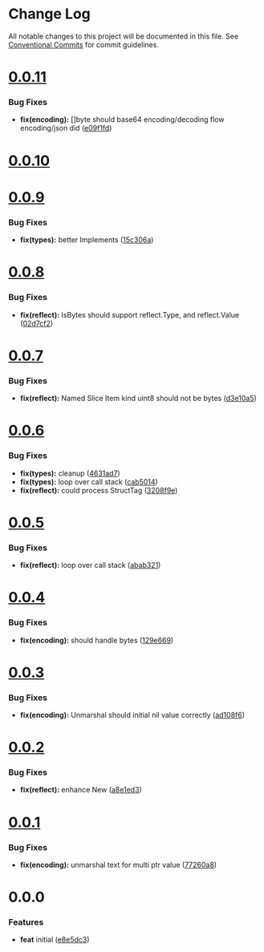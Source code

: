 # Change Log

All notable changes to this project will be documented in this file.
See [Conventional Commits](https://conventionalcommits.org) for commit guidelines.



# [0.0.11](https://github.com/go-courier/x/compare/v0.0.10...v0.0.11)

### Bug Fixes

* **fix(encoding):** []byte should base64 encoding/decoding flow encoding/json did ([e09f1fd](https://github.com/go-courier/x/commit/e09f1fdecbbb709bf3ec0cf42ab9032954fee64e))



# [0.0.10](https://github.com/go-courier/x/compare/v0.0.9...v0.0.10)



# [0.0.9](https://github.com/go-courier/x/compare/v0.0.8...v0.0.9)

### Bug Fixes

* **fix(types):** better Implements ([15c306a](https://github.com/go-courier/x/commit/15c306a02638a659355c1e1c04646b72c175903a))



# [0.0.8](https://github.com/go-courier/x/compare/v0.0.7...v0.0.8)

### Bug Fixes

* **fix(reflect):** IsBytes should support reflect.Type, and reflect.Value ([02d7cf2](https://github.com/go-courier/x/commit/02d7cf24f40d96f0fa55912376ee04dedc4296dc))



# [0.0.7](https://github.com/go-courier/x/compare/v0.0.6...v0.0.7)

### Bug Fixes

* **fix(reflect):** Named Slice Item kind uint8 should not be bytes ([d3e10a5](https://github.com/go-courier/x/commit/d3e10a5d69e61fb1fc9f64548429105f56a2ab1d))



# [0.0.6](https://github.com/go-courier/x/compare/v0.0.5...v0.0.6)

### Bug Fixes

* **fix(types):** cleanup ([4631ad7](https://github.com/go-courier/x/commit/4631ad7f597b39c253c37054586ff8110c96c801))
* **fix(types):** loop over call stack ([cab5014](https://github.com/go-courier/x/commit/cab501487ce532ffda18d6d38ec4c163a199ecd2))
* **fix(reflect):** could process StructTag ([3208f9e](https://github.com/go-courier/x/commit/3208f9e05becc08ca20970c890e990e299cae814))



# [0.0.5](https://github.com/go-courier/x/compare/v0.0.4...v0.0.5)

### Bug Fixes

* **fix(reflect):** loop over call stack ([abab321](https://github.com/go-courier/x/commit/abab3215ac091e407b654a2b00f6a0ca78c39415))



# [0.0.4](https://github.com/go-courier/x/compare/v0.0.3...v0.0.4)

### Bug Fixes

* **fix(encoding):** should handle bytes ([129e669](https://github.com/go-courier/x/commit/129e669225863a5516b0a7cb0d7de8247bf5014c))



# [0.0.3](https://github.com/go-courier/x/compare/v0.0.2...v0.0.3)

### Bug Fixes

* **fix(encoding):** Unmarshal should initial nil value correctly ([ad108f6](https://github.com/go-courier/x/commit/ad108f6116d83c40aa65b3f623f654c9d330bcb2))



# [0.0.2](https://github.com/go-courier/x/compare/v0.0.1...v0.0.2)

### Bug Fixes

* **fix(reflect):** enhance New ([a8e1ed3](https://github.com/go-courier/x/commit/a8e1ed328414e95f42ec6b829ad018ba26aac790))



# [0.0.1](https://github.com/go-courier/x/compare/v0.0.0...v0.0.1)

### Bug Fixes

* **fix(encoding):** unmarshal text for multi ptr value ([77260a8](https://github.com/go-courier/x/commit/77260a8d44d760c1cd457878d573fed861c8d58d))



# 0.0.0

### Features

* **feat** initial ([e8e5dc3](https://github.com/go-courier/x/commit/e8e5dc34661b3d1aeef74101b5a68af41a7c6e96))
